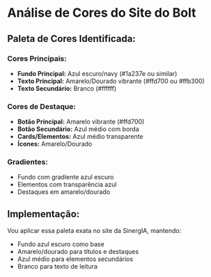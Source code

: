 # Análise de Cores do Site do Bolt

## Paleta de Cores Identificada:

### Cores Principais:
- **Fundo Principal:** Azul escuro/navy (#1a237e ou similar)
- **Texto Principal:** Amarelo/Dourado vibrante (#ffd700 ou #ffb300)
- **Texto Secundário:** Branco (#ffffff)

### Cores de Destaque:
- **Botão Principal:** Amarelo vibrante (#ffd700)
- **Botão Secundário:** Azul médio com borda
- **Cards/Elementos:** Azul médio transparente
- **Ícones:** Amarelo/Dourado

### Gradientes:
- Fundo com gradiente azul escuro
- Elementos com transparência azul
- Destaques em amarelo/dourado

## Implementação:
Vou aplicar essa paleta exata no site da SinergIA, mantendo:
- Fundo azul escuro como base
- Amarelo/dourado para títulos e destaques
- Azul médio para elementos secundários
- Branco para texto de leitura

